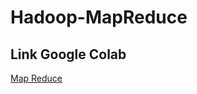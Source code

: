 # Hadoop-MapReduce


## Link Google Colab 

[Map Reduce](https://colab.research.google.com/drive/1dpdO8ES3jXPZy54GPJJKkO9VXwK0qYL8#scrollTo=p5hwv32dPnby)